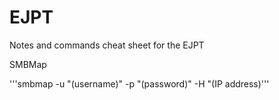 # EJPT
Notes and commands cheat sheet for the EJPT


SMBMap

'''smbmap -u "(username)" -p "(password)" -H "(IP address)'''
